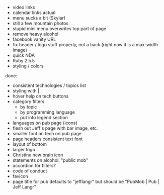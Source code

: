 - video links
- calendar links actual
- menu sucks a bit (Skylar)
- still a few mountain photos
- stupid mini menu overwrites top part of page
- remove heavy alcohol
- facebook vanity URL
- fix header / logo stuff properly, not a hack (right now it is a max-width image)
- quick NDA
- Ruby 2.5.5
- styling / colors

done:

- consistent technologies / topics list
- styling with |
- hover help on tech buttons
- category filters
    - by topic
    - by programming language
    - put into legend section
- languages on pub page (icons)
- flesh out Jeff's page with bar image, etc.
- smaller font on tech on pub page
- page headers consistent text font
- layout of bottom
- larger logo
- Christine new brain icon
- statements on alcohol. "public mob"
- accordion for filters?
- code of conduct
- favicon
- page title for pub defaults to "jefflangr" but should be "PubMob | Pub | Jeff Langr"
